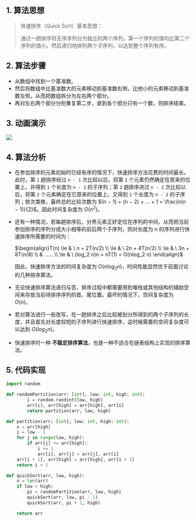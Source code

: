 ## 1. 算法思想

> 快速排序（Quick Sort）基本思想：
>
> 通过一趟排序将无序序列分为独立的两个序列，第一个序列的值均比第二个序列的值小。然后递归地排列两个子序列，以达到整个序列有序。

## 2. 算法步骤

- 从数组中找到一个基准数。
- 然后将数组中比基准数大的元素移动到基准数右侧，比他小的元素移动到基准数左侧，从而把数组拆分为左右两个部分。
- 再对左右两个部分分别重复第二步，直到各个部分只有一个数，则排序结束。

## 3. 动画演示

![](https://www.runoob.com/wp-content/uploads/2019/03/quickSort.gif)

## 4. 算法分析

- 在参加排序的元素初始时已经有序的情况下，快速排序方法花费的时间最长。此时，第 `1` 趟排序经过 `n - 1` 次比较以后，将第 `1` 个元素仍然确定在原来的位置上，并得到 `1` 个长度为 `n - 1` 的子序列；第 `2` 趟排序进过 `n - 2` 次比较以后，将第 `2` 个元素确定在它原来的位置上，又得到 `1` 个长度为 `n - 2` 的子序列；依次类推，最终总的比较次数为 $(n − 1) + (n − 2) + … + 1 = \frac{n(n − 1)}{2}$。因此时间复杂度为 $O(n^2)$。

- 还有一种情况，若每趟排序后，分界元素正好定位在序列的中间，从而把当前参加排序的序列分成大小相等的前后两个子序列，则对长度为 n 的序列进行快速排序所需要的时间为：

  $\begin{align}T(n) \le & \ n + 2T(n/2) \\ \le & \ 2n + 4T(n/2) \\ \le & \ 3n + 8T(n/8) \\ & …… \\ \le & \ (log_2 n)n + nT(1) = O(nlog_2 n) \end{align}$

  因此，快速排序方法的时间复杂度为 $O(nlog_2 n)$，时间性能显然优于前面讨论的几种排序算法。

- 无论快速排序算法递归与否，排序过程中都需要用到堆栈或其他结构的辅助空间来存放当前待排序序列的首、尾位置。最坏的情况下，空间复杂度为 $O(n)$。

- 若对算法进行一些改写，在一趟排序之后比较被划分所得到的两个子序列的长度，并且首先对长度较短的子序列进行快速排序，这时候需要的空间复杂度可以达到 $O(log_2 n)$。

- 快速排序时一种 **不稳定排序算法**，也是一种不适合在链表结构上实现的排序算法。

## 5. 代码实现

```Python
import random

def randomPartition(arr: [int], low: int, high: int):
		i = random.randint(low, high)
		arr[i], arr[high] = arr[high], arr[i]
		return partition(arr, low, high)

def partition(arr: [int], low: int, high: int):
	x = arr[high]
	i = low - 1
	for j in range(low, high):
		if arr[j] <= arr[high]:
			i += 1
			arr[i], arr[j] = arr[j], arr[i]
	arr[i + 1], arr[high] = arr[high], arr[i + 1]
	return i + 1

def quickSort(arr, low, high):
	n = len(arr)
	if low < high:
		pi = randomPartition(arr, low, high)
		quickSort(arr, low, pi - 1)
		quickSort(arr, pi + 1, high)

	return arr
```

